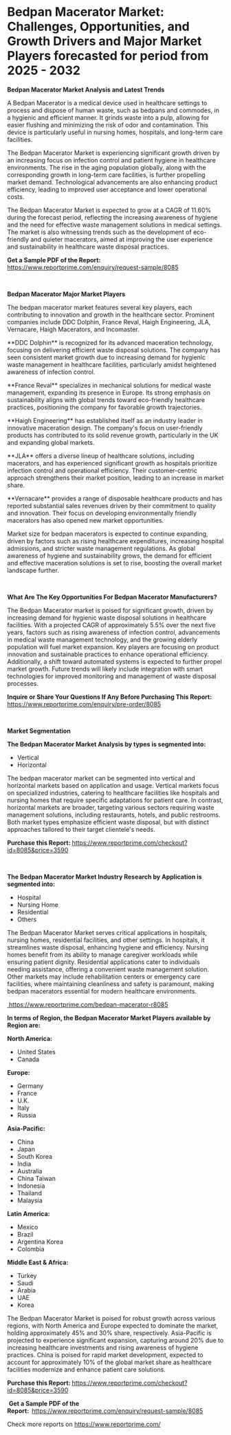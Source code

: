 <p><h1>Bedpan Macerator Market: Challenges, Opportunities, and Growth Drivers and Major Market Players forecasted for period from 2025 - 2032</h1></p><p><strong>Bedpan Macerator Market Analysis and Latest Trends</strong></p>
<p><p>A Bedpan Macerator is a medical device used in healthcare settings to process and dispose of human waste, such as bedpans and commodes, in a hygienic and efficient manner. It grinds waste into a pulp, allowing for easier flushing and minimizing the risk of odor and contamination. This device is particularly useful in nursing homes, hospitals, and long-term care facilities.</p><p>The Bedpan Macerator Market is experiencing significant growth driven by an increasing focus on infection control and patient hygiene in healthcare environments. The rise in the aging population globally, along with the corresponding growth in long-term care facilities, is further propelling market demand. Technological advancements are also enhancing product efficiency, leading to improved user acceptance and lower operational costs. </p><p>The Bedpan Macerator Market is expected to grow at a CAGR of 11.60% during the forecast period, reflecting the increasing awareness of hygiene and the need for effective waste management solutions in medical settings. The market is also witnessing trends such as the development of eco-friendly and quieter macerators, aimed at improving the user experience and sustainability in healthcare waste disposal practices.</p></p>
<p><strong>Get a Sample PDF of the Report:&nbsp;</strong> <a href="https://www.reportprime.com/enquiry/request-sample/8085?utm_campaign=3382&utm_medium=2&utm_source=Github&utm_content=ia&utm_term=19032025&utm_id=bedpan-macerator">https://www.reportprime.com/enquiry/request-sample/8085</a></p>
<p>&nbsp;</p>
<p><strong>Bedpan Macerator Major Market Players</strong></p>
<p><p>The bedpan macerator market features several key players, each contributing to innovation and growth in the healthcare sector. Prominent companies include DDC Dolphin, France Reval, Haigh Engineering, JLA, Vernacare, Haigh Macerators, and Incomaster.</p><p>**DDC Dolphin** is recognized for its advanced maceration technology, focusing on delivering efficient waste disposal solutions. The company has seen consistent market growth due to increasing demand for hygienic waste management in healthcare facilities, particularly amidst heightened awareness of infection control.</p><p>**France Reval** specializes in mechanical solutions for medical waste management, expanding its presence in Europe. Its strong emphasis on sustainability aligns with global trends toward eco-friendly healthcare practices, positioning the company for favorable growth trajectories.</p><p>**Haigh Engineering** has established itself as an industry leader in innovative maceration design. The company's focus on user-friendly products has contributed to its solid revenue growth, particularly in the UK and expanding global markets. </p><p>**JLA** offers a diverse lineup of healthcare solutions, including macerators, and has experienced significant growth as hospitals prioritize infection control and operational efficiency. Their customer-centric approach strengthens their market position, leading to an increase in market share.</p><p>**Vernacare** provides a range of disposable healthcare products and has reported substantial sales revenues driven by their commitment to quality and innovation. Their focus on developing environmentally friendly macerators has also opened new market opportunities.</p><p>Market size for bedpan macerators is expected to continue expanding, driven by factors such as rising healthcare expenditures, increasing hospital admissions, and stricter waste management regulations. As global awareness of hygiene and sustainability grows, the demand for efficient and effective maceration solutions is set to rise, boosting the overall market landscape further.</p></p>
<p>&nbsp;</p>
<p><strong>What Are The Key Opportunities For Bedpan Macerator Manufacturers?</strong></p>
<p><p>The Bedpan Macerator market is poised for significant growth, driven by increasing demand for hygienic waste disposal solutions in healthcare facilities. With a projected CAGR of approximately 5.5% over the next five years, factors such as rising awareness of infection control, advancements in medical waste management technology, and the growing elderly population will fuel market expansion. Key players are focusing on product innovation and sustainable practices to enhance operational efficiency. Additionally, a shift toward automated systems is expected to further propel market growth. Future trends will likely include integration with smart technologies for improved monitoring and management of waste disposal processes.</p></p>
<p><strong>Inquire or Share Your Questions If Any Before Purchasing This Report:</strong> <a href="https://www.reportprime.com/enquiry/pre-order/8085?utm_campaign=3382&utm_medium=2&utm_source=Github&utm_content=ia&utm_term=19032025&utm_id=bedpan-macerator">https://www.reportprime.com/enquiry/pre-order/8085</a></p>
<p>&nbsp;</p>
<p><strong>Market Segmentation</strong></p>
<p><strong>The Bedpan Macerator Market Analysis by types is segmented into:</strong></p>
<p><ul><li>Vertical</li><li>Horizontal</li></ul></p>
<p><p>The bedpan macerator market can be segmented into vertical and horizontal markets based on application and usage. Vertical markets focus on specialized industries, catering to healthcare facilities like hospitals and nursing homes that require specific adaptations for patient care. In contrast, horizontal markets are broader, targeting various sectors requiring waste management solutions, including restaurants, hotels, and public restrooms. Both market types emphasize efficient waste disposal, but with distinct approaches tailored to their target clientele's needs.</p></p>
<p><strong>Purchase this Report:&nbsp;</strong><a href="https://www.reportprime.com/checkout?id=8085&price=3590&utm_campaign=3382&utm_medium=2&utm_source=Github&utm_content=ia&utm_term=19032025&utm_id=bedpan-macerator">https://www.reportprime.com/checkout?id=8085&price=3590</a></p>
<p>&nbsp;</p>
<p><strong>The Bedpan Macerator Market Industry Research by Application is segmented into:</strong></p>
<p><ul><li>Hospital</li><li>Nursing Home</li><li>Residential</li><li>Others</li></ul></p>
<p><p>The Bedpan Macerator Market serves critical applications in hospitals, nursing homes, residential facilities, and other settings. In hospitals, it streamlines waste disposal, enhancing hygiene and efficiency. Nursing homes benefit from its ability to manage caregiver workloads while ensuring patient dignity. Residential applications cater to individuals needing assistance, offering a convenient waste management solution. Other markets may include rehabilitation centers or emergency care facilities, where maintaining cleanliness and safety is paramount, making bedpan macerators essential for modern healthcare environments.</p></p>
<p><a href="https://www.reportprime.com/bedpan-macerator-r8085?utm_campaign=3382&utm_medium=2&utm_source=Github&utm_content=ia&utm_term=19032025&utm_id=bedpan-macerator">&nbsp;https://www.reportprime.com/bedpan-macerator-r8085</a></p>
<p><strong>In terms of Region, the Bedpan Macerator Market Players available by Region are:</strong></p>
<p>
    <p> <strong> North America: </strong>
        <ul>
            <li>United States</li>
            <li>Canada</li>
        </ul>
        </p> 
    <p> <strong> Europe: </strong>
        <ul>
            <li>Germany</li>
            <li>France</li>
            <li>U.K.</li>
            <li>Italy</li>
            <li>Russia</li>
        </ul>
        </p> 
    <p> <strong> Asia-Pacific: </strong>
        <ul>
            <li>China</li>
            <li>Japan</li>
            <li>South Korea</li>
            <li>India</li>
            <li>Australia</li>
            <li>China Taiwan</li>
            <li>Indonesia</li>
            <li>Thailand</li>
            <li>Malaysia</li>
        </ul>
        </p> 
    <p> <strong> Latin America: </strong>
        <ul>
            <li>Mexico</li>
            <li>Brazil</li>
            <li>Argentina Korea</li>
            <li>Colombia</li>
        </ul>
        </p> 
    <p> <strong> Middle East & Africa: </strong>
        <ul>
            <li>Turkey</li>
            <li>Saudi</li>
            <li>Arabia</li>
            <li>UAE</li>
            <li>Korea</li>
        </ul>
    </p>
    </p>
<p><p>The Bedpan Macerator Market is poised for robust growth across various regions, with North America and Europe expected to dominate the market, holding approximately 45% and 30% share, respectively. Asia-Pacific is projected to experience significant expansion, capturing around 20% due to increasing healthcare investments and rising awareness of hygiene practices. China is poised for rapid market development, expected to account for approximately 10% of the global market share as healthcare facilities modernize and enhance patient care solutions.</p></p>
<p><strong>Purchase this Report: </strong><a href="https://www.reportprime.com/checkout?id=8085&price=3590&utm_campaign=3382&utm_medium=2&utm_source=Github&utm_content=ia&utm_term=19032025&utm_id=bedpan-macerator">https://www.reportprime.com/checkout?id=8085&price=3590</a></p>
<p>&nbsp;<strong>Get a Sample PDF of the Report:&nbsp;&nbsp;</strong><a href="https://www.reportprime.com/enquiry/request-sample/8085?utm_campaign=3382&utm_medium=2&utm_source=Github&utm_content=ia&utm_term=19032025&utm_id=bedpan-macerator">https://www.reportprime.com/enquiry/request-sample/8085</a></p>
<p><strong></strong></p>
<p>Check more reports on <a href="https://www.reportprime.com/?utm_campaign=3382&utm_medium=2&utm_source=Github&utm_content=ia&utm_term=19032025&utm_id=bedpan-macerator">https://www.reportprime.com/</a></p>